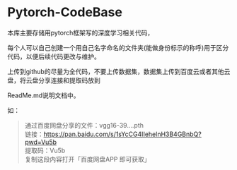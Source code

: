# Pytorch-CodeBase
本库主要存储用pytorch框架写的深度学习相关代码， 

每个人可以自己创建一个用自己名字命名的文件夹(能做身份标示的称呼)用于区分代码，以便后续代码更改与维护。

上传到github的尽量为全代码，不要上传数据集，数据集上传到百度云或者其他云盘，将云盘分享连接和提取码放到

ReadMe.md说明文档中。

如：
> 通过百度网盘分享的文件：vgg16-39....pth  
> 链接：https://pan.baidu.com/s/1sYcCG4IIehelnH3B4GBnbQ?pwd=Vu5b  
> 提取码：Vu5b  
> 复制这段内容打开「百度网盘APP 即可获取」